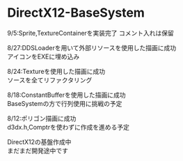 # DirectX12-BaseSystem

9/5:Sprite,TextureContainerを実装完了
コメント入れは保留

8/27:DDSLoaderを用いて外部リソースを使用した描画に成功  
アイコンをEXEに埋め込み

8/24:Textureを使用した描画に成功  
ソースを全てリファクタリング

8/18:ConstantBufferを使用した描画に成功  
BaseSystemの方で行列使用に挑戦の予定  
  
8/12:ポリゴン描画に成功  
d3dx.h,Comptrを使わずに作成を進める予定  
  
DirectX12の基盤作成中  
まだまだ開発途中です  
